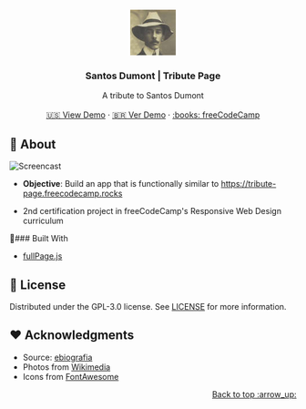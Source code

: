 <a name="readme-top"></a>

<br />
<div align="center">
  <a href="https://adrianogtl.github.io/fcc-tribute-page/en/">
    <img src="assets/icon.jpg" alt="Logo" width="80" height="80">
  </a>

<h3 align="center">Santos Dumont | Tribute Page</h3>

  <p align="center">
    A tribute to Santos Dumont
    <br />
    <br />
    <a href="https://adrianogtl.github.io/fcc-tribute-page/en/">🇺🇸 View Demo</a>
     ·
    <a href="https://adrianogtl.github.io/fcc-tribute-page/pt-br/">🇧🇷 Ver Demo</a>
     ·
    <a href="https://www.freecodecamp.org/">:books: freeCodeCamp</a>
  </p>
</div>

## :dart: About

![Screencast](./assets/github/screencast.gif)

- **Objective**: Build an app that is functionally similar to https://tribute-page.freecodecamp.rocks

- 2nd certification project in freeCodeCamp's Responsive Web Design curriculum

:rocket:### Built With

- [fullPage.js](https://alvarotrigo.com/fullPage/)

## :memo: License

Distributed under the GPL-3.0 license. See [LICENSE](LICENSE) for more information.

## :heart: Acknowledgments

- Source: [ebiografia](https://www.ebiografia.com/santos_dumont/)
- Photos from [Wikimedia](https://commons.wikimedia.org/wiki/Main_Page)
- Icons from [FontAwesome](https://fontawesome.com)

<p align="right"><a href="#readme-top">Back to top :arrow_up: </a></p>
